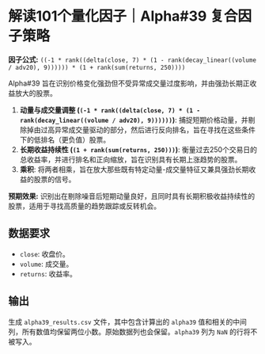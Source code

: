 # 解读101个量化因子｜Alpha#39 复合因子策略

**因子公式:** `((-1 * rank((delta(close, 7) * (1 - rank(decay_linear((volume / adv20), 9)))))) * (1 + rank(sum(returns, 250))))`

Alpha#39 旨在识别价格变化强劲但不受异常成交量过度影响，并由强劲长期正收益放大的股票。

1. **动量与成交量调整 (`(-1 * rank((delta(close, 7) * (1 - rank(decay_linear((volume / adv20), 9))))))`)**: 捕捉短期价格动量，并剔除掉由过高异常成交量驱动的部分，然后进行反向排名，旨在寻找在这些条件下的低排名（更负值）股票。
2. **长期收益持续性 (`(1 + rank(sum(returns, 250)))`)**: 衡量过去250个交易日的总收益率，并进行排名和正向缩放，旨在识别具有长期上涨趋势的股票。
3. **乘积**: 将两者相乘，旨在放大那些既有特定动量-成交量特征又兼具强劲长期收益的股票的信号。

**预期效果:** 识别出在剔除噪音后短期动量良好，且同时具有长期积极收益持续性的股票，适用于寻找高质量的趋势跟踪或反转机会。

## 数据要求

* `close`: 收盘价。
* `volume`: 成交量。
* `returns`: 收益率。

## 输出

生成 `alpha39_results.csv` 文件，其中包含计算出的 `alpha39` 值和相关的中间列，所有数值均保留两位小数。原始数据列也会保留。`alpha39` 列为 `NaN` 的行将不被写入。
